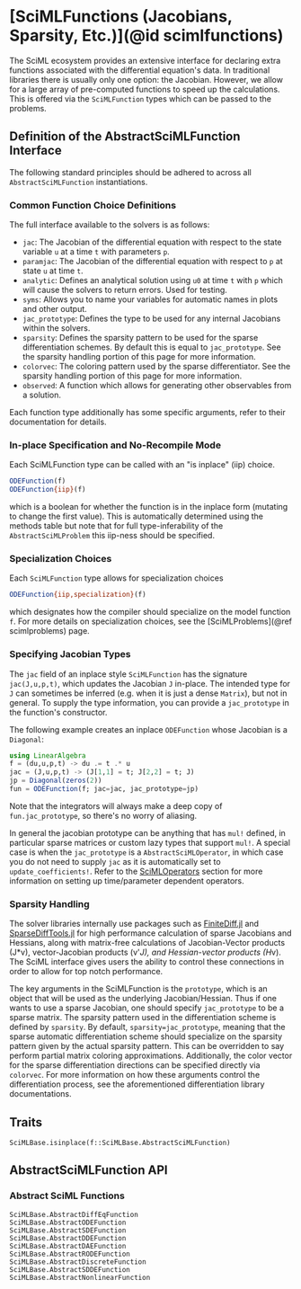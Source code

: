 # [SciMLFunctions (Jacobians, Sparsity, Etc.)](@id scimlfunctions)

The SciML ecosystem provides an extensive interface for declaring extra functions
associated with the differential equation's data. In traditional libraries there
is usually only one option: the Jacobian. However, we allow for a large array
of pre-computed functions to speed up the calculations. This is offered via the
`SciMLFunction` types which can be passed to the problems.

## Definition of the AbstractSciMLFunction Interface

The following standard principles should be adhered to across all
`AbstractSciMLFunction` instantiations.

### Common Function Choice Definitions

The full interface available to the solvers is as follows:

- `jac`: The Jacobian of the differential equation with respect to the state
  variable `u` at a time `t` with parameters `p`.
- `paramjac`: The Jacobian of the differential equation with respect to `p` at
  state `u` at time `t`.
- `analytic`: Defines an analytical solution using `u0` at time `t` with `p`
  which will cause the solvers to return errors. Used for testing.
- `syms`: Allows you to name your variables for automatic names in plots and
  other output.
- `jac_prototype`: Defines the type to be used for any internal Jacobians
  within the solvers.
- `sparsity`: Defines the sparsity pattern to be used for the sparse differentiation
  schemes. By default this is equal to `jac_prototype`. See the sparsity handling
  portion of this page for more information.
- `colorvec`: The coloring pattern used by the sparse differentiator. See the
  sparsity handling portion of this page for more information.
- `observed`: A function which allows for generating other observables from a
  solution.

Each function type additionally has some specific arguments, refer to their
documentation for details.

### In-place Specification and No-Recompile Mode

Each SciMLFunction type can be called with an "is inplace" (iip) choice.

```julia
ODEFunction(f)
ODEFunction{iip}(f)
```

which is a boolean for whether the function is in the inplace form (mutating to
change the first value). This is automatically determined using the methods table
but note that for full type-inferability of the `AbstractSciMLProblem` this iip-ness should
be specified.

### Specialization Choices

Each `SciMLFunction` type allows for specialization choices

```julia
ODEFunction{iip,specialization}(f)
```

which designates how the compiler should specialize on the model function `f`. For
more details on specialization choices, see the [SciMLProblems](@ref scimlproblems)
page.

### Specifying Jacobian Types

The `jac` field of an inplace style `SciMLFunction` has the signature `jac(J,u,p,t)`,
which updates the Jacobian `J` in-place. The intended type for `J` can sometimes be
inferred (e.g. when it is just a dense `Matrix`), but not in general. To supply the
type information, you can provide a `jac_prototype` in the function's constructor.

The following example creates an inplace `ODEFunction` whose Jacobian is a `Diagonal`:

```julia
using LinearAlgebra
f = (du,u,p,t) -> du .= t .* u
jac = (J,u,p,t) -> (J[1,1] = t; J[2,2] = t; J)
jp = Diagonal(zeros(2))
fun = ODEFunction(f; jac=jac, jac_prototype=jp)
```

Note that the integrators will always make a deep copy of `fun.jac_prototype`, so
there's no worry of aliasing.

In general the jacobian prototype can be anything that has `mul!` defined, in
particular sparse matrices or custom lazy types that support `mul!`. A special case
is when the `jac_prototype` is a `AbstractSciMLOperator`, in which case you
do not need to supply `jac` as it is automatically set to `update_coefficients!`.
Refer to the [SciMLOperators](https://docs.sciml.ai/SciMLOperators/stable/premade_operators/) section for more information
on setting up time/parameter dependent operators.

### Sparsity Handling

The solver libraries internally use packages such as [FiniteDiff.jl](https://docs.sciml.ai/FiniteDiff/stable/)
and [SparseDiffTools.jl](https://docs.sciml.ai/SparseDiffTools/stable/) for
high performance calculation of sparse Jacobians and Hessians, along with matrix-free
calculations of Jacobian-Vector products (J*v), vector-Jacobian products (v'*J),
and Hessian-vector products (H*v). The SciML interface gives users the ability
to control these connections in order to allow for top notch performance.

The key arguments in the SciMLFunction is the `prototype`, which is an object
that will be used as the underlying Jacobian/Hessian. Thus if one wants to use
a sparse Jacobian, one should specify `jac_prototype` to be a sparse matrix.
The sparsity pattern used in the differentiation scheme is defined by `sparsity`.
By default, `sparsity=jac_prototype`, meaning that the sparse automatic differentiation
scheme should specialize on the sparsity pattern given by the actual sparsity
pattern. This can be overridden to say perform partial matrix coloring approximations.
Additionally, the color vector for the sparse differentiation directions can
be specified directly via `colorvec`. For more information on how these arguments
control the differentiation process, see the aforementioned differentiation
library documentations.

## Traits

```@docs
SciMLBase.isinplace(f::SciMLBase.AbstractSciMLFunction)
```

## AbstractSciMLFunction API

### Abstract SciML Functions

```@docs
SciMLBase.AbstractDiffEqFunction
SciMLBase.AbstractODEFunction
SciMLBase.AbstractSDEFunction
SciMLBase.AbstractDDEFunction
SciMLBase.AbstractDAEFunction
SciMLBase.AbstractRODEFunction
SciMLBase.AbstractDiscreteFunction
SciMLBase.AbstractSDDEFunction
SciMLBase.AbstractNonlinearFunction
```
